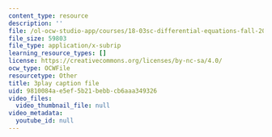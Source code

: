 ```yaml
---
content_type: resource
description: ''
file: /ol-ocw-studio-app/courses/18-03sc-differential-equations-fall-2011/9810084ae5ef5b21bebbcb6aaa349326_sZ2qulI6GEk.vtt
file_size: 59803
file_type: application/x-subrip
learning_resource_types: []
license: https://creativecommons.org/licenses/by-nc-sa/4.0/
ocw_type: OCWFile
resourcetype: Other
title: 3play caption file
uid: 9810084a-e5ef-5b21-bebb-cb6aaa349326
video_files:
  video_thumbnail_file: null
video_metadata:
  youtube_id: null
---
```


